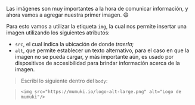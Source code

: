 Las imágenes son muy importantes a la hora de comunicar información, y ahora vamos a agregar nuestra primer imagen. :smile:

Para esto vamos a utilizar la etiqueta `img`, la cual nos permite insertar una imagen utilizando los siguientes atributos:

  * `src`, el cual indica la ubicación de donde _traerla_;
  * `alt`, que permite establecer un texto alternativo, para el caso en que la imagen no se pueda cargar, y más importante aún, es usado por dispositivos de accesibilidad para brindar información acerca de la imagen.

> Escribí lo siguiente dentro del `body`:

> ```
><img src="https://mumuki.io/logo-alt-large.png" alt="Logo de mumuki"/>
> ```

